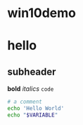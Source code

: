 # win10demo

# hello

## subheader

**bold** *italics* `code`

```bash
# a comment
echo 'Hello World'
echo "$VARIABLE"
```
